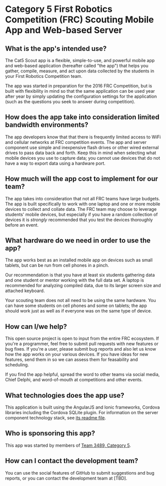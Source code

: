 # Category 5 First Robotics Competition (FRC) Scouting Mobile App and Web-based Server

## What is the app's intended use?
The Cat5 Scout app is a flexible, simple-to-use, and powerful mobile app and 
web-based application (hereafter called "the app") that helps you gather, 
compile, measure, and act upon data collected by the students in your First 
Robotics Competition team. 

The app was started in preparation for the 2016 FRC Competition, but is built 
with flexibility in mind so that the same application can be used year after 
year by simply updating the configuration settings for the application (such as 
the questions you seek to answer during competition).

## How does the app take into consideration limited bandwidth environments?

The app developers know that that there is frequently limited access to WiFi and 
cellular networks at FRC competition events. The app and server component use 
simple and inexpensive flash drives or other wired external drives to pass data 
back and forth. Keep this in mind when selecting what mobile devices you use to
capture data; you cannot use devices that do not have a way to export data using
a hardware port. 

## How much will the app cost to implement for our team?

The app takes into consideration that not all FRC teams have large budgets. The 
app is built specifically to work with one laptop and one or more mobile devices
to collect and collate data. The FRC team may choose to leverage students' 
mobile devices, but especially if you have a random collection of devices it is 
*strongly* recommended that you test the devices thoroughly before an event.

## What hardware do we need in order to use the app?

The app works best as an installed mobile app on devices such as small tablets, 
but can be run from cell phones in a pinch. 

Our recommendation is that you have at least six students gathering data and one 
student or mentor working with the full data set. A laptop is recommended for 
analyzing compiled data, due to its larger screen size and attached keyboard.

Your scouting team does not all need to be using the same hardware. You can have 
some students on cell phones and some on tablets; the app should work just as well 
as if everyone was on the same type of device.

## How can I/we help?

This open source project is open to input from the entire FRC ecosystem. If 
you're a programmer, feel free to submit pull requests with new features or bug 
fixes. If you're a user, please submit bug reports and also let us know how the 
app works on your various devices. If you have ideas for new features, send them 
in so we can assess them for feasability and scheduling. 

If you find the app helpful, spread the word to other teams via social media, 
Chief Delphi, and word-of-mouth at competitions and other events.

## What technologies does the app use?

This application is built using the AngularJS and Ionic frameworks, Cordova 
libraries including the Cordova SQLite plugin. For information on the server
component technology stack, see 
[its readme file](https://github.com/FitzChivalry/Cat5Scout-Server/blob/master/README.md).

## Who is sponsoring this app?

This app was started by members of 
[Team 3489, Category 5](http://www.team3489.org).

## How can I contact the development team?

You can use the social features of GitHub to submit suggestions and bug reports, 
or you can contact the development team at [TBD].

